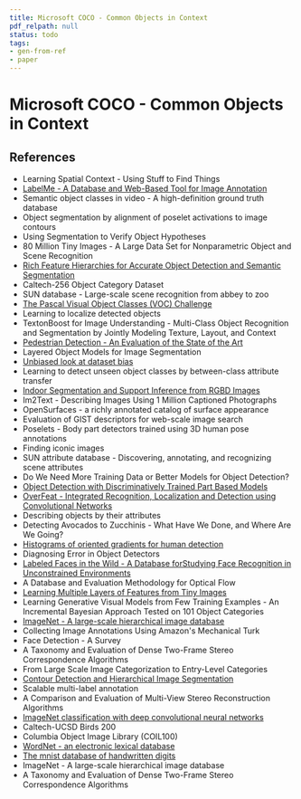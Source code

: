 ```yaml
---
title: Microsoft COCO - Common Objects in Context
pdf_relpath: null
status: todo
tags:
- gen-from-ref
- paper
---
```


# Microsoft COCO - Common Objects in Context

## References

- Learning Spatial Context - Using Stuff to Find Things
- [LabelMe - A Database and Web-Based Tool for Image Annotation](./labelme-a-database-and-web-based-tool-for-image-annotation.md)
- Semantic object classes in video - A high-definition ground truth database
- Object segmentation by alignment of poselet activations to image contours
- Using Segmentation to Verify Object Hypotheses
- 80 Million Tiny Images - A Large Data Set for Nonparametric Object and Scene Recognition
- [Rich Feature Hierarchies for Accurate Object Detection and Semantic Segmentation](./rich-feature-hierarchies-for-accurate-object-detection-and-semantic-segmentation.md)
- Caltech-256 Object Category Dataset
- SUN database - Large-scale scene recognition from abbey to zoo
- [The Pascal Visual Object Classes (VOC) Challenge](./the-pascal-visual-object-classes-voc-challenge.md)
- Learning to localize detected objects
- TextonBoost for Image Understanding - Multi-Class Object Recognition and Segmentation by Jointly Modeling Texture, Layout, and Context
- [Pedestrian Detection - An Evaluation of the State of the Art](./pedestrian-detection-an-evaluation-of-the-state-of-the-art.md)
- Layered Object Models for Image Segmentation
- [Unbiased look at dataset bias](./unbiased-look-at-dataset-bias.md)
- Learning to detect unseen object classes by between-class attribute transfer
- [Indoor Segmentation and Support Inference from RGBD Images](./indoor-segmentation-and-support-inference-from-rgbd-images.md)
- Im2Text - Describing Images Using 1 Million Captioned Photographs
- OpenSurfaces - a richly annotated catalog of surface appearance
- Evaluation of GIST descriptors for web-scale image search
- Poselets - Body part detectors trained using 3D human pose annotations
- Finding iconic images
- SUN attribute database - Discovering, annotating, and recognizing scene attributes
- Do We Need More Training Data or Better Models for Object Detection?
- [Object Detection with Discriminatively Trained Part Based Models](./object-detection-with-discriminatively-trained-part-based-models.md)
- [OverFeat - Integrated Recognition, Localization and Detection using Convolutional Networks](./overfeat-integrated-recognition-localization-and-detection-using-convolutional-networks.md)
- Describing objects by their attributes
- Detecting Avocados to Zucchinis - What Have We Done, and Where Are We Going?
- [Histograms of oriented gradients for human detection](./histograms-of-oriented-gradients-for-human-detection.md)
- Diagnosing Error in Object Detectors
- [Labeled Faces in the Wild - A Database forStudying Face Recognition in Unconstrained Environments](./labeled-faces-in-the-wild-a-database-forstudying-face-recognition-in-unconstrained-environments.md)
- A Database and Evaluation Methodology for Optical Flow
- [Learning Multiple Layers of Features from Tiny Images](./learning-multiple-layers-of-features-from-tiny-images.md)
- Learning Generative Visual Models from Few Training Examples - An Incremental Bayesian Approach Tested on 101 Object Categories
- [ImageNet - A large-scale hierarchical image database](./imagenet-a-large-scale-hierarchical-image-database.md)
- Collecting Image Annotations Using Amazon's Mechanical Turk
- Face Detection - A Survey
- A Taxonomy and Evaluation of Dense Two-Frame Stereo Correspondence Algorithms
- From Large Scale Image Categorization to Entry-Level Categories
- [Contour Detection and Hierarchical Image Segmentation](./contour-detection-and-hierarchical-image-segmentation.md)
- Scalable multi-label annotation
- A Comparison and Evaluation of Multi-View Stereo Reconstruction Algorithms
- [ImageNet classification with deep convolutional neural networks](./imagenet-classification-with-deep-convolutional-neural-networks.md)
- Caltech-UCSD Birds 200
- Columbia Object Image Library (COIL100)
- [WordNet - an electronic lexical database](./wordnet-an-electronic-lexical-database.md)
- [The mnist database of handwritten digits](./the-mnist-database-of-handwritten-digits.md)
- ImageNet - A large-scale hierarchical image database
- A Taxonomy and Evaluation of Dense Two-Frame Stereo Correspondence Algorithms
